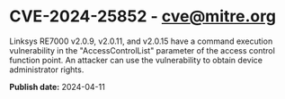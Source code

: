 # CVE-2024-25852 - cve@mitre.org

Linksys RE7000 v2.0.9, v2.0.11, and v2.0.15 have a command execution vulnerability in the "AccessControlList" parameter of the access control function point. An attacker can use the vulnerability to obtain device administrator rights.

**Publish date:** 2024-04-11

